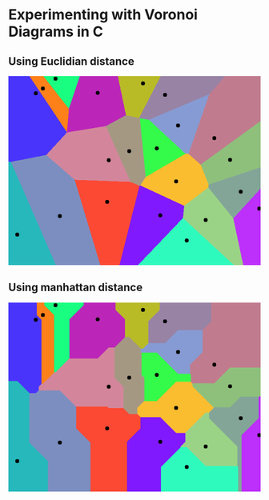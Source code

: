 # Experimenting with Voronoi Diagrams in C

## Using Euclidian distance

![Euclidian](samples/voronoi_euclidian.png "Using Euclidian distance")

## Using manhattan distance

![Manhattan](samples/voronoi_manhattan.png "Using manhattan distance")


